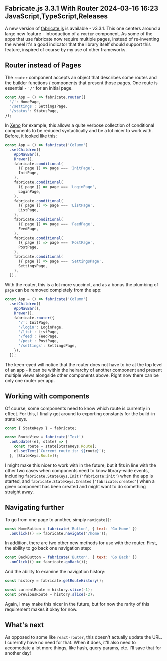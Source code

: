 Fabricate.js 3.3.1 With Router
2024-03-16 16:23
JavaScript,TypeScript,Releases
---

A new version of [fabricate.js](https://github.com/C-D-Lewis/fabricate.js) is
available - v3.3.1. This one centers around a large new feature - introduction
of a <code>router</code> component. As some of the apps that use fabricate now
require multiple pages, instead of re-inventing the wheel it's a good indicator
that the library itself should support this feature, inspired of course by my
use of other frameworks.

## Router instead of Pages

The <code>router</code> component accepts an object that describes some routes
and the builder functions / components that present those pages. One route is
essential - <code>'/'</code> for an initial page.

```js
const App = () => fabricate.router({
  '/': HomePage,
  '/settings': SettingsPage,
  '/status': StatusPage,
});
```

In [Xeno](https://github.com/c-d-lewis/xeno) for example, this allows a quite
verbose collection of conditional components to be reduced syntactically and
be a lot nicer to work with. Before, it looked like this:

```js
const App = () => fabricate('Column')
  .setChildren([
    AppNavBar(),
    Drawer(),
    fabricate.conditional(
      ({ page }) => page === 'InitPage',
      InitPage,
    ),
    fabricate.conditional(
      ({ page }) => page === 'LoginPage',
      LoginPage,
    ),
    fabricate.conditional(
      ({ page }) => page === 'ListPage',
      ListPage,
    ),
    fabricate.conditional(
      ({ page }) => page === 'FeedPage',
      FeedPage,
    ),
    fabricate.conditional(
      ({ page }) => page === 'PostPage',
      PostPage,
    ),
    fabricate.conditional(
      ({ page }) => page === 'SettingsPage',
      SettingsPage,
    ),
  ]);
```

With the router, this is a lot more succinct, and as a bonus the plumbing of
<code>page</code> can be removed completely from the app:

```js
const App = () => fabricate('Column')
  .setChildren([
    AppNavBar(),
    Drawer(),
    fabricate.router({
      '/': InitPage,
      '/login': LoginPage,
      '/list': ListPage,
      '/feed': FeedPage,
      '/post': PostPage,
      '/settings': SettingsPage,
    }),
  ]);
```

The keen-eyed will notice that the router does not have to be at the top level
of an app - it can be within the heirarchy of another component and present
multiple views alongside other components above. Right now there can be only
one router per app.

## Working with components

Of course, some components need to know which route is currently in effect. For
this, I finally got around to exporting constants for the build-in state keys.

```js
const { StateKeys } = fabricate;

const RouteView = fabricate('Text')
  .onUpdate((el, state) => {
    const route = state[StateKeys.Route];
    el.setText(`Current route is: ${route}`);
  }, [StateKeys.Route]);
```

I might make this nicer to work with in the future, but it fits in line with
the other two cases when components need to know library-wide events, including
<code>fabricate.StateKeys.Init</code> (<code>'fabricate:init'</code>) when the
app is started, and
<code>fabricate.StateKeys.Created</code> (<code>'fabricate:created'</code>) when
a given component has been created and might want to do something straight away.

## Navigating further

To go from one page to another, simply <code>navigate()</code>:

```js
const HomeButton = fabricate('Button', { text: 'Go Home' })
  .onClick(() => fabricate.navigate('/home'));
```

In addition, there are two other new methods for use with the router. First, the
ability to go back one navigation step:

```js
const BackButton = fabricate('Button', { text: 'Go Back' })
  .onClick(() => fabricate.goBack());
```

And the ability to examine the navigation history:

```js
const history = fabricate.getRouteHistory();

const currentRoute = history.slice(-1);
const previousRoute = history.slice(-2);
```

Again, I may make this nicer in the future, but for now the rarity of this
requirement makes it okay for now.

## What's next

As opposed to some like <code>react-router</code>, this doesn't actually update
the URL. I curerntly have no need for that. When it does, it'll also need to
accomodate a lot more things, like hash, query params, etc. I'll save that
for another day!
